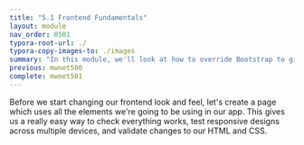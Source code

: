 ```yaml
---
title: "5.1 Frontend Fundamentals"
layout: module
nav_order: 0501
typora-root-url: ./
typora-copy-images-to: ./images
summary: "In this module, we'll look at how to override Bootstrap to give us more control over our website's look and feel."
previous: mwnet500
complete: mwnet501
---
```


Before we start changing our frontend look and feel, let's create a page which uses all the elements we're going to be using in our app. This gives us a really easy way to check everything works, test responsive designs across multiple devices, and validate changes to our HTML and CSS.


